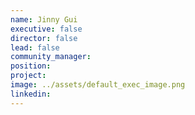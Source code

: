 ```yaml
---
name: Jinny Gui
executive: false
director: false
lead: false
community_manager:   
position:  
project:  
image: ../assets/default_exec_image.png
linkedin: 
---
```

